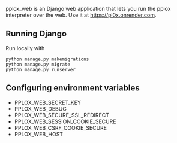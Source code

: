 pplox_web is an Django web application that lets you run the pplox interpreter over the web.
Use it at https://pl0x.onrender.com.

## Running Django
Run locally with
```
python manage.py makemigrations
python manage.py migrate
python manage.py runserver
```

## Configuring environment variables
- PPLOX_WEB_SECRET_KEY
- PPLOX_WEB_DEBUG
- PPLOX_WEB_SECURE_SSL_REDIRECT
- PPLOX_WEB_SESSION_COOKIE_SECURE
- PPLOX_WEB_CSRF_COOKIE_SECURE
- PPLOX_WEB_HOST